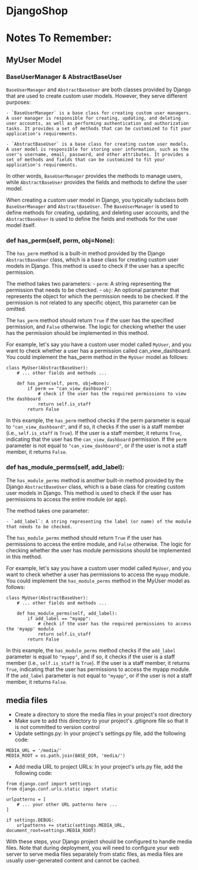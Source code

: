 # DjangoShop

# Notes To Remember:

## MyUser Model

### BaseUserManager & AbstractBaseUser

`BaseUserManager` and `AbstractBaseUser` are both classes provided by Django that are used to create custom user models. However, they serve different purposes:

    - `BaseUserManager` is a base class for creating custom user managers. A user manager is responsible for creating, updating, and deleting user accounts, as well as performing authentication and authorization tasks. It provides a set of methods that can be customized to fit your application's requirements.

    - `AbstractBaseUser` is a base class for creating custom user models. A user model is responsible for storing user information, such as the user's username, email, password, and other attributes. It provides a set of methods and fields that can be customized to fit your application's requirements.

In other words, `BaseUserManager` provides the methods to manage users, while `AbstractBaseUser` provides the fields and methods to define the user model.

When creating a custom user model in Django, you typically subclass both `BaseUserManager` and `AbstractBaseUser`. The `BaseUserManager` is used to define methods for creating, updating, and deleting user accounts, and the `AbstractBaseUser` is used to define the fields and methods for the user model itself.

### def has_perm(self, perm, obj=None):

The `has_perm` method is a built-in method provided by the Django `AbstractBaseUser` class, which is a base class for creating custom user models in Django. This method is used to check if the user has a specific permission.

The method takes two parameters:
    - `perm`: A string representing the permission that needs to be checked.
    - `obj`: An optional parameter that represents the object for which the permission needs to be checked. If the permission is not related to any specific object, this parameter can be omitted.

The `has_perm` method should return `True` if the user has the specified permission, and `False` otherwise. The logic for checking whether the user has the permission should be implemented in this method.

For example, let's say you have a custom user model called `MyUser`, and you want to check whether a user has a permission called can_view_dashboard. You could implement the has_perm method in the `MyUser` model as follows:

```
class MyUser(AbstractBaseUser):
    # ... other fields and methods ...

    def has_perm(self, perm, obj=None):
        if perm == "can_view_dashboard":
            # check if the user has the required permissions to view the dashboard
            return self.is_staff
        return False
```

In this example, the `has_perm` method checks if the perm parameter is equal to `"can_view_dashboard"`, and if so, it checks if the user is a staff member (i.e., `self.is_staff` is `True`). If the user is a staff member, it returns `True`, indicating that the user has the `can_view_dashboard` permission. If the `perm` parameter is not equal to `"can_view_dashboard"`, or if the user is not a staff member, it returns `False`.

### def has_module_perms(self, add_label):

The `has_module_perms` method is another built-in method provided by the Django `AbstractBaseUser` class, which is a base class for creating custom user models in Django. This method is used to check if the user has permissions to access the entire module (or app).

The method takes one parameter:

    - `add_label`: A string representing the label (or name) of the module that needs to be checked.

The `has_module_perms` method should return `True` if the user has permissions to access the entire module, and `False` otherwise. The logic for checking whether the user has module permissions should be implemented in this method.

For example, let's say you have a custom user model called `MyUser`, and you want to check whether a user has permissions to access the `myapp` module. You could implement the `has_module_perms` method in the MyUser model as follows:

```
class MyUser(AbstractBaseUser):
    # ... other fields and methods ...

    def has_module_perms(self, add_label):
        if add_label == "myapp":
            # check if the user has the required permissions to access the 'myapp' module
            return self.is_staff
        return False

```
In this example, the `has_module_perms` method checks if the `add_label` parameter is equal to `"myapp"`, and if so, it checks if the user is a staff member (i.e., `self.is_staff` is `True`). If the user is a staff member, it returns `True`, indicating that the user has permissions to access the myapp module. If the `add_label` parameter is not equal to `"myapp"`, or if the user is not a staff member, it returns `False`.

## media files
- Create a directory to store the media files in your project's root directory
- Make sure to add this directory to your project's .gitignore file so that it is not committed to version control
- Update settings.py: In your project's settings.py file, add the following code:
```
MEDIA_URL = '/media/'
MEDIA_ROOT = os.path.join(BASE_DIR, 'media/')
```
- Add media URL to project URLs: In your project's urls.py file, add the following code:
```
from django.conf import settings
from django.conf.urls.static import static

urlpatterns = [
    # ... your other URL patterns here ...
]

if settings.DEBUG:
    urlpatterns += static(settings.MEDIA_URL, document_root=settings.MEDIA_ROOT)

```

With these steps, your Django project should be configured to handle media files. Note that during deployment, you will need to configure your web server to serve media files separately from static files, as media files are usually user-generated content and cannot be cached.